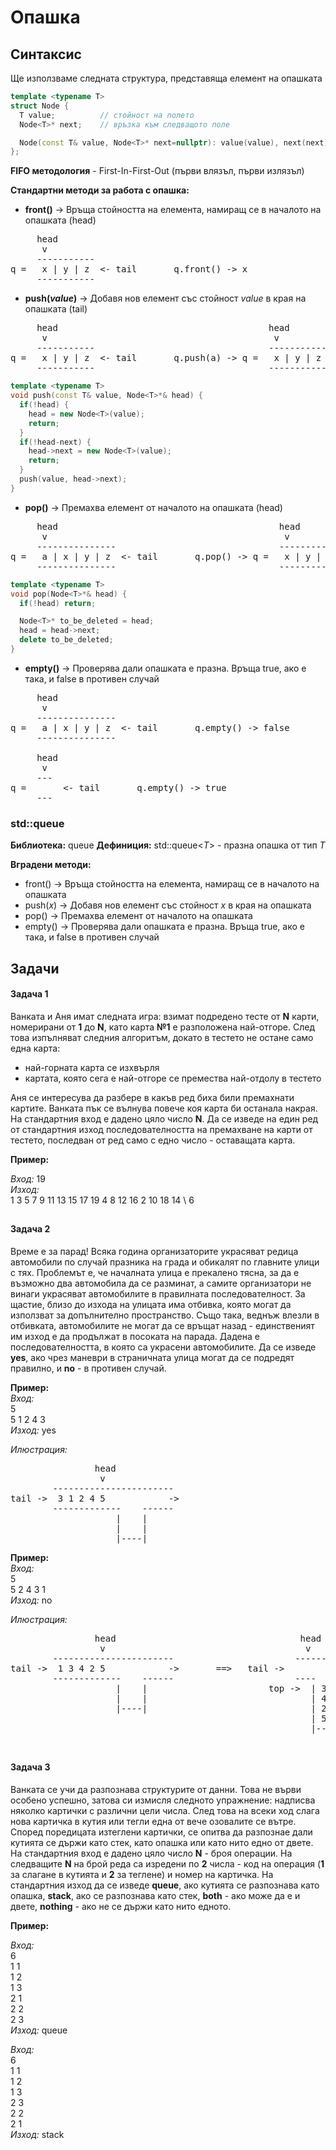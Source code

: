 # Опашка

## Синтаксис

Ще използваме следната структура, представяща елемент на опашката 
```c++
template <typename T>
struct Node {   
  T value;          // стойност на полето
  Node<T>* next;    // връзка към следващото поле

  Node(const T& value, Node<T>* next=nullptr): value(value), next(next) {}
};
```

**FIFO методология** - First-In-First-Out (първи влязъл, първи излязъл)

**Стандартни методи за работа с опашка:**
- **front()** -> Връща стойността на елемента, намиращ се в началото на опашката (head)
<pre>
     head
      v
     -----------
q =   x | y | z  <- tail       q.front() -> x
     -----------
</pre>


- **push(*value*)** -> Добавя нов елемент със стойност *value* в края на опашката (tail)
<pre>
     head                                        head
      v                                           v
     -----------                                 ---------------
q =   x | y | z  <- tail       q.push(a) -> q =   x | y | z | a  <- tail
     -----------                                 ---------------
</pre>

```c++
template <typename T>
void push(const T& value, Node<T>*& head) {
  if(!head) {
    head = new Node<T>(value);
    return;
  }
  if(!head-next) {
    head->next = new Node<T>(value);
    return;
  }
  push(value, head->next);
}
```

- **pop()** -> Премахва елемент от началото на опашката (head)
<pre>
     head                                          head
      v                                             v
     ---------------                               -----------
q =   a | x | y | z  <- tail       q.pop() -> q =   x | y | z  <- tail
     ---------------                               -----------
</pre>

```c++
template <typename T>
void pop(Node<T>*& head) {
  if(!head) return;

  Node<T>* to_be_deleted = head;
  head = head->next;
  delete to_be_deleted;
}
```

- **empty()** -> Проверява дали опашката е празна. Връща true, ако е така, и false в противен случай
<pre>
     head                 
      v                        
     ---------------                               
q =   a | x | y | z  <- tail       q.empty() -> false
     ---------------    

     head                 
      v                        
     ---                           
q =       <- tail       q.empty() -> true
     ---                                     
</pre>


### std::queue

**Библиотека:** queue
**Дефиниция:**  std::queue<*T*> - празна опашка от тип *T*

**Вградени методи:**
- front() -> Връща стойността на елемента, намиращ се в началото на опашката
- push(*x*) -> Добавя нов елемент със стойност *x* в края на опашката
- pop() -> Премахва елемент от началото на опашката
- empty() -> Проверява дали опашката е празна. Връща true, ако е така, и false в противен случай



## Задачи

#### Задача 1
Ванката и Аня имат следната игра: взимат подредено тесте от **N** карти, номерирани от **1** до **N**, като карта **№1** е разположена най-отгоре. След това изпълняват следния алгоритъм, докато в тестето не остане само една карта:
- най-горната карта се изхвърля
- картата, която сега е най-отгоре се премества най-отдолу в тестето

Аня се интересува да разбере в какъв ред биха били премахнати картите. Ванката пък се вълнува повече коя карта би останала накрая. На стандартния вход е дадено цяло число **N**. Да се изведе на един ред от стандартния изход последователността на премахване на карти от тестето, последван от ред само с едно число - оставащата карта.

**Пример:**

*Вход:* 19 \
*Изход:* \
1 3 5 7 9 11 13 15 17 19 4 8 12 16 2 10 18 14 \ 
6



##
#### Задача 2
Време е за парад! Всяка година организаторите украсяват редица автомобили по случай празника на града и обикалят по главните улици с тях. Проблемът е, че началната улица е прекалено тясна, за да е възможно два автомобила да се разминат, а самите организатори не винаги украсяват автомобилите в правилната последователност. За щастие, близо до изхода на улицата има отбивка, която могат да използват за допълнително пространство. Също така, веднъж влезли в отбивката, автомобилите не могат да се връщат назад - единственият им изход е да продължат в посоката на парада. Дадена е последователността, в която са украсени автомобилите. Да се изведе **yes**, ако чрез маневри в страничната улица могат да се подредят правилно, и **no** - в противен случай.

**Пример:** \
*Вход:* \
5 \
5 1 2 4 3 \
*Изход:* yes

*Илюстрация:*
<pre>
                head
                 v
        ----------------------- 
tail ->  3 1 2 4 5            ->
        -------------    ------
                    |    |
                    |    |
                    |----|
</pre>

**Пример:** \
*Вход:* \
5 \
5 2 4 3 1 \
*Изход:* no

*Илюстрация:*
<pre>
                head                                   head
                 v                                      v
        -----------------------                       --------------
tail ->  1 3 4 2 5            ->       ==>   tail ->            1 -> 
        -------------    ------                       ----    ------
                    |    |                       top ->  | 3 |
                    |    |                               | 4 |
                    |----|                               | 2 |
                                                         | 5 |
                                                         |---|

</pre>


##
#### Задача 3
Ванката се учи да разпознава структурите от данни. Това не върви особено успешно, затова си измисля следното упражнение: надписва няколко картички с различни цели числа. След това на всеки ход слага нова картичка в кутия или тегли една от вече озовалите се вътре. Според поредицата изтеглени картички, се опитва да разпознае дали кутията се държи като стек, като опашка или като нито едно от двете. На стандартния вход е дадено цяло число **N** - броя операции. На следващите **N** на брой реда са изредени по **2** числа - код на операция (**1** за слагане в кутията и **2** за теглене) и номер на картичка. На стандартния изход да се изведе **queue**, ако кутията се разпознава като опашка, **stack**, ако се разпознава като стек, **both** - ако може да е и двете, **nothing** - ако не се държи като нито едното.

**Пример:**

*Вход:* \
6  \
1 1  \
1 2  \
1 3  \
2 1  \
2 2  \
2 3  \
*Изход:* queue

*Вход:* \
6  \
1 1  \
1 2  \
1 3  \
2 3  \
2 2  \
2 1  \
*Изход:* stack
